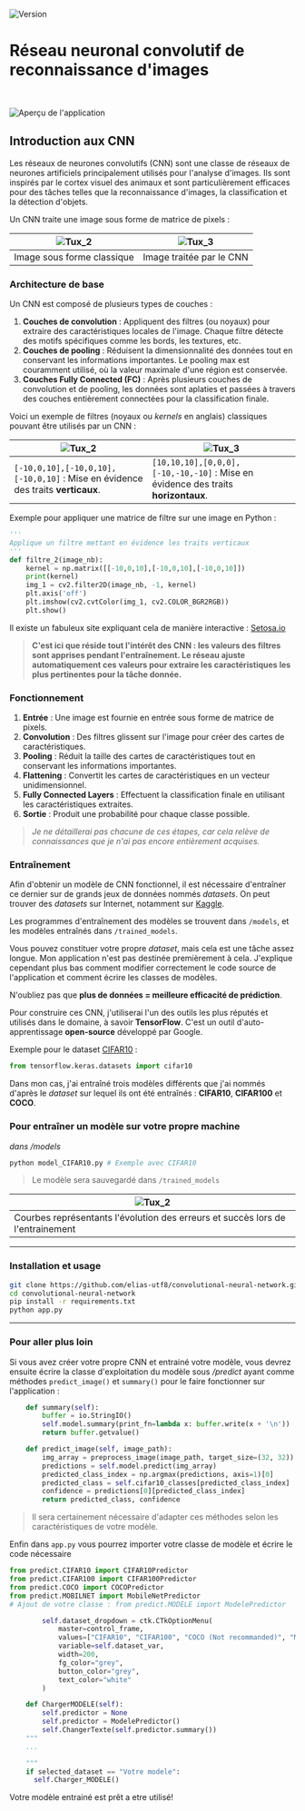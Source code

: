 ![Version](https://img.shields.io/github/v/tag/elias-utf8/convolutional-neural-network?label=version&color=blue)
# Réseau neuronal convolutif de reconnaissance d'images

<br>

![Aperçu de l'application](screenshots/app_screen.png)

## Introduction aux CNN

Les réseaux de neurones convolutifs (CNN) sont une classe de réseaux de neurones artificiels principalement utilisés pour l'analyse d'images. Ils sont inspirés par le cortex visuel des animaux et sont particulièrement efficaces pour des tâches telles que la reconnaissance d'images, la classification et la détection d'objets.

Un CNN traite une image sous forme de matrice de pixels :

| ![Tux_2](screenshots/tux_1.png)  | ![Tux_3](screenshots/tux_2.png)  |
|----------------------------------|----------------------------------|
| Image sous forme classique       | Image traitée par le CNN         |

### Architecture de base

Un CNN est composé de plusieurs types de couches :

1. **Couches de convolution** : Appliquent des filtres (ou noyaux) pour extraire des caractéristiques locales de l'image. Chaque filtre détecte des motifs spécifiques comme les bords, les textures, etc.
2. **Couches de pooling** : Réduisent la dimensionnalité des données tout en conservant les informations importantes. Le pooling max est couramment utilisé, où la valeur maximale d'une région est conservée.
3. **Couches Fully Connected (FC)** : Après plusieurs couches de convolution et de pooling, les données sont aplaties et passées à travers des couches entièrement connectées pour la classification finale.

Voici un exemple de filtres (noyaux ou *kernels* en anglais) classiques pouvant être utilisés par un CNN :

| ![Tux_2](screenshots/tux_3.png)                                                | ![Tux_3](screenshots/tux_4.png)                                                  |
|--------------------------------------------------------------------------------|----------------------------------------------------------------------------------|
| `[-10,0,10],[-10,0,10],[-10,0,10]` : Mise en évidence des traits **verticaux**.| `[10,10,10],[0,0,0],[-10,-10,-10]` : Mise en évidence des traits **horizontaux**.|

Exemple pour appliquer une matrice de filtre sur une image en Python :
```py
'''
Applique un filtre mettant en évidence les traits verticaux
'''
def filtre_2(image_nb):
    kernel = np.matrix([[-10,0,10],[-10,0,10],[-10,0,10]])
    print(kernel)
    img_1 = cv2.filter2D(image_nb, -1, kernel)
    plt.axis('off')
    plt.imshow(cv2.cvtColor(img_1, cv2.COLOR_BGR2RGB))
    plt.show()
```
Il existe un fabuleux site expliquant cela de manière interactive : [Setosa.io](https://setosa.io/ev/image-kernels/)

> **C'est ici que réside tout l'intérêt des CNN : les valeurs des filtres sont apprises pendant l'entraînement. Le réseau ajuste automatiquement ces valeurs pour extraire les caractéristiques les plus pertinentes pour la tâche donnée.**

### Fonctionnement

1. **Entrée** : Une image est fournie en entrée sous forme de matrice de pixels.
2. **Convolution** : Des filtres glissent sur l'image pour créer des cartes de caractéristiques.
3. **Pooling** : Réduit la taille des cartes de caractéristiques tout en conservant les informations importantes.
4. **Flattening** : Convertit les cartes de caractéristiques en un vecteur unidimensionnel.
5. **Fully Connected Layers** : Effectuent la classification finale en utilisant les caractéristiques extraites.
6. **Sortie** : Produit une probabilité pour chaque classe possible.

> _Je ne détaillerai pas chacune de ces étapes, car cela relève de connaissances que je n'ai pas encore entièrement acquises._

### Entraînement

Afin d'obtenir un modèle de CNN fonctionnel, il est nécessaire d'entraîner ce dernier sur de grands jeux de données nommés *datasets*. On peut trouver des *datasets* sur Internet, notamment sur [Kaggle](https://www.kaggle.com/datasets).

Les programmes d'entraînement des modèles se trouvent dans `/models`, et les modèles entraînés dans `/trained_models`.

Vous pouvez constituer votre propre *dataset*, mais cela est une tâche assez longue. Mon application n'est pas destinée premièrement à cela. J'explique cependant plus bas comment modifier correctement le code source de l'application et comment écrire les classes de modèles.

N'oubliez pas que **plus de données = meilleure efficacité de prédiction**.

Pour construire ces CNN, j'utiliserai l'un des outils les plus réputés et utilisés dans le domaine, à savoir **TensorFlow**. C'est un outil d'auto-apprentissage **open-source** développé par Google.

Exemple pour le dataset [CIFAR10](https://www.cs.toronto.edu/~kriz/cifar.html) : 
```py
from tensorflow.keras.datasets import cifar10
```
Dans mon cas, j'ai entraîné trois modèles différents que j'ai nommés d'après le *dataset* sur lequel ils ont été entraînés :
**CIFAR10**, **CIFAR100** et **COCO**.

<h3> Pour entraîner un modèle sur votre propre machine</h3>

*dans /models*

```zsh
python model_CIFAR10.py # Exemple avec CIFAR10
```
> Le modèle sera sauvegardé dans `/trained_models`

| ![Tux_2](screenshots/train.png)                                                |
|--------------------------------------------------------------------------------|
| Courbes représentants l'évolution des erreurs et succès lors de l'entrainement |

---
### Installation et usage

```zsh
git clone https://github.com/elias-utf8/convolutional-neural-network.git
cd convolutional-neural-network
pip install -r requirements.txt
python app.py 
```
---
### Pour aller plus loin

Si vous avez créer votre propre CNN et entrainé votre modèle, vous devrez ensuite écrire la classe d'exploitation du modèle sous */predict* ayant comme méthodes `predict_image()` et `summary()` pour le faire fonctionner sur l'application :

```py
    def summary(self):
        buffer = io.StringIO()
        self.model.summary(print_fn=lambda x: buffer.write(x + '\n'))
        return buffer.getvalue()

    def predict_image(self, image_path):
        img_array = preprocess_image(image_path, target_size=(32, 32))
        predictions = self.model.predict(img_array)
        predicted_class_index = np.argmax(predictions, axis=1)[0]
        predicted_class = self.cifar10_classes[predicted_class_index]
        confidence = predictions[0][predicted_class_index]
        return predicted_class, confidence
```
> Il sera certainement nécessaire d'adapter ces méthodes selon les caractéristiques de votre modèle.

Enfin dans `app.py` vous pourrez importer votre classe de modèle et écrire le code nécessaire
```py
from predict.CIFAR10 import CIFAR10Predictor
from predict.CIFAR100 import CIFAR100Predictor
from predict.COCO import COCOPredictor
from predict.MOBILNET import MobileNetPredictor
# Ajout de votre classe : from predict.MODELE import ModelePredictor

```

```py
        self.dataset_dropdown = ctk.CTkOptionMenu(
            master=control_frame,
            values=["CIFAR10", "CIFAR100", "COCO (Not recommanded)", "MobilNet (recommanded)"], # Ajout de l'option pour sélectionner votre modèle ["Votre modele"]
            variable=self.dataset_var,
            width=200,
            fg_color="grey",
            button_color="grey",
            text_color="white"
        )
```
```py
    def ChargerMODELE(self): 
        self.predictor = None
        self.predictor = ModelePredictor()
        self.ChangerTexte(self.predictor.summary())
    """
    ...

    """
    if selected_dataset == "Votre modele":
      self.Charger_MODELE()
```
Votre modèle entrainé est prêt a etre utilisé!

